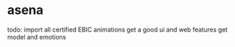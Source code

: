 # asena

todo: 
import all certified EBIC animations
get a good ui and web features 
get model and emotions